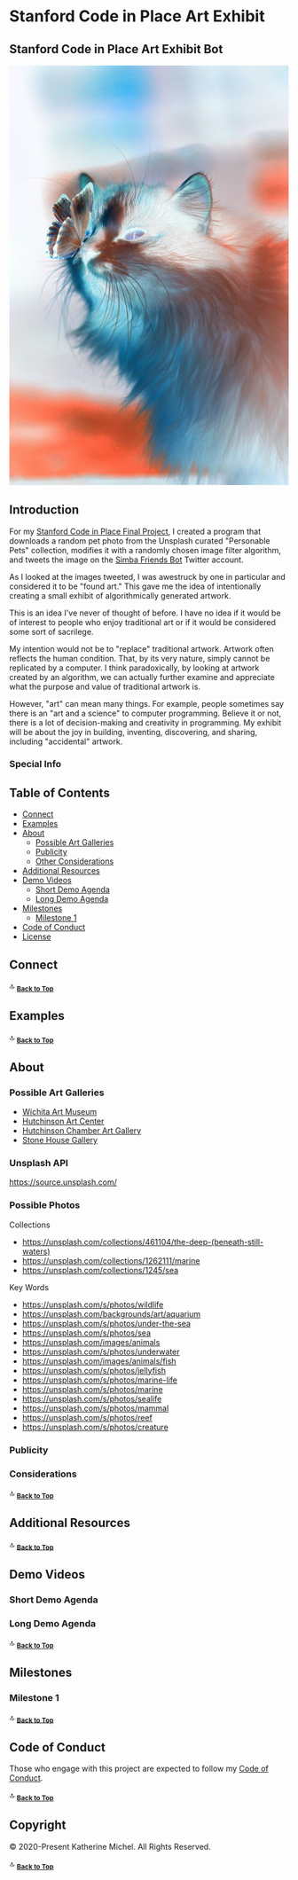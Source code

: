 # Stanford Code in Place Art Exhibit

## Stanford Code in Place Art Exhibit Bot

![](demo-photos/favorite-negative.jpg)

## Introduction

For my [Stanford Code in Place Final Project](https://github.com/KatherineMichel/stanford-code-in-place-final-project), I created a program that downloads a random pet photo from the Unsplash curated "Personable Pets" collection, modifies it with a randomly chosen image filter algorithm, and tweets the image on the [Simba Friends Bot](https://twitter.com/SimbaFriendsBot) Twitter account.

As I looked at the images tweeted, I was awestruck by one in particular and considered it to be "found art." This gave me the idea of intentionally creating a small exhibit of algorithmically generated artwork. 

This is an idea I've never of thought of before. I have no idea if it would be of interest to people who enjoy traditional art or if it would be considered some sort of sacrilege. 

My intention would not be to "replace" traditional artwork. Artwork often reflects the human condition. That, by its very nature, simply cannot be replicated by a computer. I think paradoxically, by looking at artwork created by an algorithm, we can actually further examine and appreciate what the purpose and value of traditional artwork is. 

However, "art" can mean many things. For example, people sometimes say there is an "art and a science" to computer programming. Believe it or not, there is a lot of decision-making and creativity in programming. My exhibit will be about the joy in building, inventing, discovering, and sharing, including "accidental" artwork. 

### Special Info

Table of Contents
-----------------

* [Connect](#connect)
* [Examples](#examples)
* [About](#about)
  * [Possible Art Galleries](#possible-art-galleries)
  * [Publicity](#publicity)
  * [Other Considerations](#other-considerations)
* [Additional Resources](#additional-resources)
* [Demo Videos](#demo-videos)
  * [Short Demo Agenda](#short-demo-agenda)
  * [Long Demo Agenda](#long-demo-agenda)
* [Milestones](#milestones)
  * [Milestone 1](#milestone-1)
* [Code of Conduct](#code-of-conduct)
* [License](#license)

## Connect

:top: <sub>[**Back to Top**](#table-of-contents)</sub>

## Examples

:top: <sub>[**Back to Top**](#table-of-contents)</sub>

## About
  
### Possible Art Galleries

* [Wichita Art Museum](https://www.wichitaartmuseum.org/)
* [Hutchinson Art Center](https://www.hutchinsonartcenter.net/)
* [Hutchinson Chamber Art Gallery](https://www.hutchgov.com/1225/Chamber-Art-Gallery)
* [Stone House Gallery](https://www.fredoniakschamber.org/the-stone-house-gallery.html)

### Unsplash API

https://source.unsplash.com/

### Possible Photos

Collections
* https://unsplash.com/collections/461104/the-deep-(beneath-still-waters)
* https://unsplash.com/collections/1262111/marine
* https://unsplash.com/collections/1245/sea

Key Words
* https://unsplash.com/s/photos/wildlife
* https://unsplash.com/backgrounds/art/aquarium
* https://unsplash.com/s/photos/under-the-sea
* https://unsplash.com/s/photos/sea
* https://unsplash.com/images/animals
* https://unsplash.com/s/photos/underwater
* https://unsplash.com/images/animals/fish
* https://unsplash.com/s/photos/jellyfish
* https://unsplash.com/s/photos/marine-life
* https://unsplash.com/s/photos/marine
* https://unsplash.com/s/photos/sealife
* https://unsplash.com/s/photos/mammal
* https://unsplash.com/s/photos/reef
* https://unsplash.com/s/photos/creature

### Publicity

### Considerations

:top: <sub>[**Back to Top**](#table-of-contents)</sub>

## Additional Resources

:top: <sub>[**Back to Top**](#table-of-contents)</sub>

## Demo Videos

### Short Demo Agenda

### Long Demo Agenda

:top: <sub>[**Back to Top**](#table-of-contents)</sub>

## Milestones

### Milestone 1

:top: <sub>[**Back to Top**](#table-of-contents)</sub>

## Code of Conduct

Those who engage with this project are expected to follow my [Code of Conduct](https://github.com/KatherineMichel/.github/blob/master/CODE_OF_CONDUCT.md). 

:top: <sub>[**Back to Top**](#table-of-contents)</sub>

## Copyright

© 2020-Present Katherine Michel. All Rights Reserved.

:top: <sub>[**Back to Top**](#table-of-contents)</sub>
